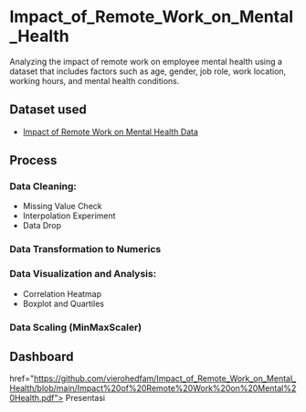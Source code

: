# Impact_of_Remote_Work_on_Mental_Health
Analyzing the impact of remote work on employee mental health using a dataset that includes factors such as age, gender, job role, work location, working hours, and mental health conditions.

## Dataset used
- <a href="https://github.com/vierohedfam/Impact_of_Remote_Work_on_Mental_Health/blob/main/Impact_of_Remote_Work_on_Mental_Health.csv"> Impact of Remote Work on Mental Health Data</a>

## Process
### Data Cleaning:
- Missing Value Check
- Interpolation Experiment
- Data Drop
### Data Transformation to Numerics
### Data Visualization and Analysis:
- Correlation Heatmap
- Boxplot and Quartiles
### Data Scaling (MinMaxScaler)

## Dashboard
href="https://github.com/vierohedfam/Impact_of_Remote_Work_on_Mental_Health/blob/main/Impact%20of%20Remote%20Work%20on%20Mental%20Health.pdf"> Presentasi</a>
